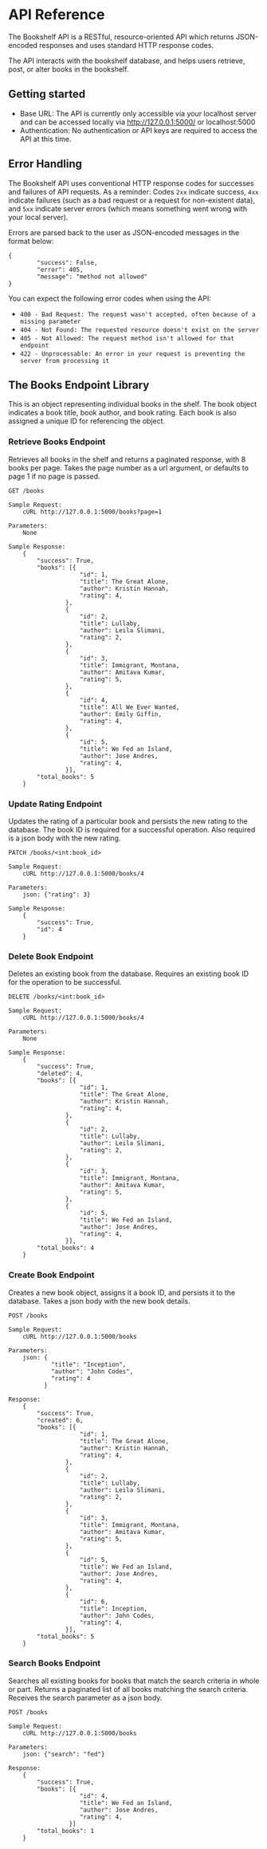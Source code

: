 # API Reference 
The Bookshelf API is a RESTful, resource-oriented API which returns JSON-encoded responses and uses standard HTTP response codes.

The API interacts with the bookshelf database, and helps users retrieve, post, or alter books in the bookshelf.

## Getting started
- Base URL: The API is currently only accessible via your localhost server and can be accessed locally via http://127.0.0.1:5000/ or localhost:5000
- Authentication: No authentication or API keys are required to access the API at this time.

## Error Handling
The Bookshelf API uses conventional HTTP response codes for successes and failures of API requests. As a reminder: Codes `2xx` indicate success, `4xx` indicate failures (such as a bad request or a request for non-existent data), and `5xx` indicate server errors (which means something went wrong with your local server). 

Errors are parsed back to the user as JSON-encoded messages in the format below:

    {
            "success": False,
            "error": 405,
            "message": "method not allowed"
    }

You can expect the following error codes when using the API:
+ `400 - Bad Request: The request wasn't accepted, often because of a missing parameter`
+ `404 - Not Found: The requested resource doesn't exist on the server`
+ `405 - Not Allowed: The request method isn't allowed for that endpoint`
+ `422 - Unprocessable: An error in your request is preventing the server from processing it`

## The Books Endpoint Library
This is an object representing individual books in the shelf. The book object indicates a book title, book author, and book rating. Each book is also assigned a unique ID for referencing the object.

### Retrieve Books Endpoint
Retrieves all books in the shelf and returns a paginated response, with 8 books per page. Takes the page number as a url argument, or defaults to page 1 if no page is passed.

```
GET /books

Sample Request:
    cURL http://127.0.0.1:5000/books?page=1

Parameters:
    None

Sample Response:
    {
        "success": True,
        "books": [{
                    "id": 1,
                    "title": The Great Alone,
                    "author": Kristin Hannah,
                    "rating": 4,
                },
                {
                    "id": 2,
                    "title": Lullaby,
                    "author": Leila Slimani,
                    "rating": 2,
                },
                {
                    "id": 3,
                    "title": Immigrant, Montana,
                    "author": Amitava Kumar,
                    "rating": 5,
                },
                {
                    "id": 4,
                    "title": All We Ever Wanted,
                    "author": Emily Giffin,
                    "rating": 4,
                },
                {
                    "id": 5,
                    "title": We Fed an Island,
                    "author": Jose Andres,
                    "rating": 4,
                }],
        "total_books": 5
    }
```

### Update Rating Endpoint
Updates the rating of a particular book and persists the new rating to the database. The book ID is required for a successful operation. Also required is a json body with the new rating.

```
PATCH /books/<int:book_id>

Sample Request:
    cURL http://127.0.0.1:5000/books/4

Parameters:
    json: {"rating": 3}

Sample Response:
    {
        "success": True, 
        "id": 4
    }

```

### Delete Book Endpoint
Deletes an existing book from the database. Requires an existing book ID for the operation to be successful.

```
DELETE /books/<int:book_id>

Sample Request:
    cURL http://127.0.0.1:5000/books/4

Parameters:
    None

Sample Response:
    {
        "success": True, 
        "deleted": 4,
        "books": [{
                    "id": 1,
                    "title": The Great Alone,
                    "author": Kristin Hannah,
                    "rating": 4,
                },
                {
                    "id": 2,
                    "title": Lullaby,
                    "author": Leila Slimani,
                    "rating": 2,
                },
                {
                    "id": 3,
                    "title": Immigrant, Montana,
                    "author": Amitava Kumar,
                    "rating": 5,
                },
                {
                    "id": 5,
                    "title": We Fed an Island,
                    "author": Jose Andres,
                    "rating": 4,
                }],
        "total_books": 4
    }

```

### Create Book Endpoint
Creates a new book object, assigns it a book ID, and persists it to the database. Takes a json body with the new book details.

```
POST /books

Sample Request:
    cURL http://127.0.0.1:5000/books

Parameters:
    json: {
            "title": "Inception", 
            "author": "John Codes",
            "rating": 4
          }

Response:
    {
        "success": True, 
        "created": 6,
        "books": [{
                    "id": 1,
                    "title": The Great Alone,
                    "author": Kristin Hannah,
                    "rating": 4,
                },
                {
                    "id": 2,
                    "title": Lullaby,
                    "author": Leila Slimani,
                    "rating": 2,
                },
                {
                    "id": 3,
                    "title": Immigrant, Montana,
                    "author": Amitava Kumar,
                    "rating": 5,
                },
                {
                    "id": 5,
                    "title": We Fed an Island,
                    "author": Jose Andres,
                    "rating": 4,
                },
                {
                    "id": 6,
                    "title": Inception,
                    "author": John Codes,
                    "rating": 4,
                }],
        "total_books": 5
    }

```
### Search Books Endpoint
Searches all existing books for books that match the search criteria in whole or part. Returns a paginated list of all books matching the search criteria. Receives the search parameter as a json body.

```
POST /books

Sample Request:
    cURL http://127.0.0.1:5000/books

Parameters:
    json: {"search": "fed"}

Response:
    {
        "success": True, 
        "books": [{
                    "id": 4,
                    "title": We Fed an Island,
                    "author": Jose Andres,
                    "rating": 4,
                 }]
        "total_books": 1
    }

```